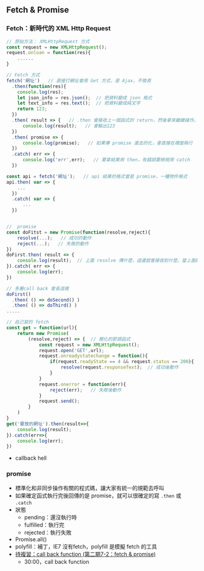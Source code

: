 ## Fetch & Promise
### Fetch：新時代的 XML Http Request
```javascript
// 原始方法： XMLHttpRequest 方式
const request = new XMLHttpRequest();
request.onloan = function(res){
    ......
}

// Fetch 方式
fetch('網址')   // 直接打網址會用 Get 方式，是 Ajax，不換頁
  .then(function(res){
    console.log(res);
    let json_info = res.json();  // 把資料變成 json 格式
    let text_info = res.text();  // 把資料變成純文字
    return 123;
  })
  .then( result => {   // .then 會接收上一個函式的 return，然後拿來繼續操作。這個叫做 chaining，像 jQuery 也可以
      console.log(result);   // 會輸出123
  })
  .then( promise => {
      console.log(promise);   // 如果傳 promise 進去的化，會直接在裡面執行
  })
  .catch( err => {
      console.log('err',err);   // 要拿結果用 then，有錯誤要檢視用 catch
  })

const api = fetch('網址');   // api 結果的格式會是 promise，一種物件格式
api.then( var => {
    ...
  })
  .catch( var => {
      ...
  })


//  promise 
const doFitst = new Promise(function(resolve,reject){
    resolve(...);   // 成功的動作
    reject(...);   // 失敗的動作
})
doFirst.then( result => {
    console.log(result);  // 上面 resolve 傳什麼，這邊就會接收到什麼。當上面跑完，就會跳到這裡繼續工作
}).catch( err => {
    console.log(err);
})

// 多層call back 會長這樣
doFirst()
  .then( () => doSecond() )
  .then( () => doThird() )
.....

// 自己寫的 fetch
const get = function(url){
    return new Promise(
        (resolve,reject) => {  // 簡化的箭頭函式
            const request = new XMLHttpRequest();
            request.open('GET',url);
            request.onreadystatechange = function(){
                if(request.readyState == 4 && request.status == 200){
                    resolve(request.responseText);  // 成功後動作
                }
            }
            request.onerror = function(err){
                reject(err);   // 失敗後動作
            }
            request.send();
        }
    )
}
get('要放的網址').then(result=>{
    console.log(result);
}).catch(err=>{
    console.log(err);
})
```

- callback hell
### promise
- 標準化和非同步操作有關的程式碼，讓大家有統一的規範去呼叫
- 如果確定函式執行完後回傳的是 promise，就可以很確定的寫 `.then` 或 `.catch`
- 狀態
    - pending：還沒執行時
    - fulfilled：執行完
    - rejected：執行失敗
- Promise.all()
- polyfill：補丁，IE7 沒有fetch，polyfill 是模擬 fetch 的工具
- [待複習：call back function (第二期7-2：fetch & promise)](https://www.youtube.com/watch?v=Fwo5VUsIvd4)
    - 30:00，call back function

